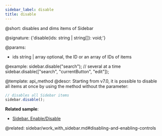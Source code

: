 ```yaml
---
sidebar_label: disable
title: disable
---          
```


@short: disables and dims items of Sidebar

@signature: {'disable(ids: string | string[]): void;'}

@params:
- ids 		string | array	 	optional, the ID or an array of IDs of items

@example:
sidebar.disable("search");
// several at a time
sidebar.disable(["search", "currentButton", "edit"]);


@template: api_method
@descr:
Starting from v7.0, it is possible to disable all items at once by using the method without the parameter:

~~~js
// disables all Sidebar items
sidebar.disable();
~~~



**Related sample**:
- [Sidebar. Enable/Disable](https://snippet.dhtmlx.com/ea9fywne)



@related: sidebar/work_with_sidebar.md#disabling-and-enabling-controls
